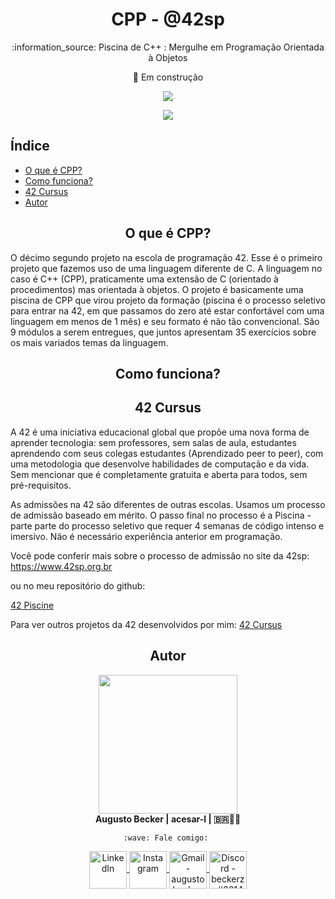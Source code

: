 <h1 align="center">
  CPP - @42sp 
</h1>

<p align="center">
  :information_source: Piscina de C++ : Mergulhe em Programação Orientada à Objetos
</p>

<p align="center">
  🚧 Em construção
</p>

<p align="center">
  <a href="https://www.42sp.org.br/" target="_blank">
    <img src="https://img.shields.io/static/v1?label=&message=SP&color=000&style=for-the-badge&logo=42"">
  </a>
</p>
                                                                                                        
<p align="center">
  <a href="https://github.com/augustobecker/CPP/blob/main/README.md">
    <img src="https://img.shields.io/badge/available%20in-EN-blue">
  </a>
</p>
  
## Índice
* [O que é CPP?](#o-que-e-cpp)
* [Como funciona?](#como-funciona)
* [42 Cursus](#42-cursus)
* [Autor](#autor)

<h2 align="center" id="o-que-e-cpp">
  O que é CPP?
</h2>

O décimo segundo projeto na escola de programação 42. 
Esse é o primeiro projeto que fazemos uso de uma linguagem diferente de C. A linguagem no caso é C++ (CPP), praticamente uma extensão
de C (orientado à procedimentos) mas orientada à objetos.
O projeto é basicamente uma piscina de CPP que virou projeto da formação (piscina é o processo seletivo para entrar na 42, em que passamos do zero até estar
confortável com uma linguagem em menos de 1 mês) e seu formato é não tão convencional.
São 9 módulos a serem entregues, que juntos apresentam 35 exercícios sobre os mais variados temas da linguagem.

<h2 align="center" id="como-funciona">
 Como funciona?
</h2>

<h2 align="center" id="42-cursus">
  42 Cursus
</h2>
	
A 42 é uma iniciativa educacional global que propõe uma nova forma de aprender tecnologia: sem professores, sem salas de aula,
estudantes aprendendo com seus colegas estudantes (Aprendizado peer to peer),
com uma metodologia que desenvolve habilidades de computação e da vida.
Sem mencionar que é completamente gratuita e aberta para todos, sem pré-requisitos. 
    
As admissões na 42 são diferentes de outras escolas. Usamos um processo de admissão baseado em mérito.
O passo final no processo é a Piscina - parte parte do processo seletivo que requer 4 semanas de código intenso e imersivo.
Não é necessário experiência anterior em programação.
    
Você pode conferir mais sobre o processo de admissão no site da 42sp: https://www.42sp.org.br
    
ou no meu repositório do github:
                                 
<a href="https://github.com/augustobecker/42sp_Piscine">
  42 Piscine
</a>

Para ver outros projetos da 42 desenvolvidos por mim:
<a href="https://github.com/augustobecker/42cursus">
  42 Cursus
</a>
	
<h2  align="center" id="autor">
  Autor
</h2>

<div align="center">
	<div>
	  <img height="222em" src="https://user-images.githubusercontent.com/81205527/174709160-f4bc029d-b667-469b-b2a7-4e036f1c5349.png">
	</div>
	<div>
		<strong> Augusto Becker | acesar-l | 🇧🇷👨‍🚀</strong>
	
    :wave: Fale comigo: 
  </div> 
  <div>
  	<a href="https://www.linkedin.com/in/augusto-becker/" target="_blank">
      <img align="center" alt="LinkedIn" height="60" src="https://user-images.githubusercontent.com/81205527/157161849-01a9df02-bf32-45be-add4-122bc40b48cf.png">
    </a>
	  <a href="https://www.instagram.com/augusto.becker/" target="_blank">
      <img align="center" alt="Instagram" height="60" src="https://user-images.githubusercontent.com/81205527/157161841-19ec3ab2-2c8f-4ec0-8b9d-3cd885256098.png">
    </a>
	  <a href = "mailto:augustobecker.dev@gmail.com">
      <img align="center" alt="Gmail - augustobecker.dev@gmail.com" height="60" src="https://user-images.githubusercontent.com/81205527/157161831-eb9dffee-404b-4ffe-b0af-34671219f7fb.png">
    </a>
	  <a href="https://discord.gg/3kxYkBRxUy" target="_blank">
      <img align="center" alt="Discord - beckerzz#3614" height="60" src="https://user-images.githubusercontent.com/81205527/157161820-de88dc63-61a3-4c9f-9445-07ac98bf0bc2.png">
    </a>
	</div>
</div>    	
